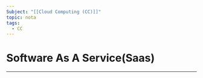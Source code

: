 ```yaml
---
Subject: "[[Cloud Computing (CC)]]"
topic: nota
tags:
  - CC
---
```


# Software As A Service(Saas)
---
